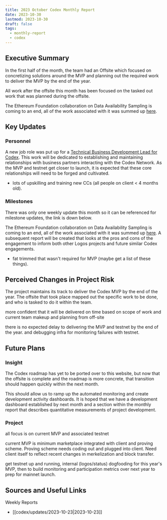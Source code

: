 ```yaml
---
title: 2023 October Codex Monthly Report
date: 2023-10-30
lastmod: 2023-10-30
draft: false
tags:
  - monthly-report
  - codex
---
```

## Executive Summary
In the first half of the month, the team had an Offsite which focused on concretizing solutions around the MVP and planning out the required work to deliver the MVP by the end of the year. 

All work after the offsite this month has been focused on the tasked out work that was planned during the offsite. 

The Ethereum Foundation collaboration on Data Availability Sampling is coming to an end, all of the work associated with it was summed up [here](https://hackmd.io/TYqF-wj2SIWwpS2F_PhWzg).

## Key Updates

### Personnel
A new job role was put up for a [Technical Business Development Lead for Codex](https://jobs.status.im/?gh_jid=5329400). This work will be dedicated to establishing and maintaining relationships with business partners interacting with the Codex Network. As the MVP and testnet get closer to launch, it is expected that these core relationships will need to be forged and cultivated. 

- lots of upskilling and training new CCs (all people on client < 4 months old).
### Milestones
There was only one weekly update this month so it can be referenced for milestone updates, the link is down below.

The Ethereum Foundation collaboration on Data Availability Sampling is coming to an end, all of the work associated with it was summed up [here](https://hackmd.io/TYqF-wj2SIWwpS2F_PhWzg). A subsequent report will be created that looks at the pros and cons of the engagement to inform both other Logos projects and future similar Codex engagements. 

- fat trimmed that wasn't required for MVP (maybe get a list of these things). 
## Perceived Changes in Project Risk
The project maintains its track to deliver the Codex MVP by the end of the year. The offsite that took place mapped out the specific work to be done, and who is tasked to do it within the team. 

more confident that it will be delivered on time based on scope of work and current team makeup and planning from off-site

there is no expected delay to delivering the MVP and testnet by the end of the year. and debugging infra for monitoring failures with testnet.

## Future Plans

### Insight
The Codex roadmap has yet to be ported over to this website, but now that the offsite is complete and the roadmap is more concrete, that transition should happen quickly within the next month. 

This should allow us to ramp up the automated monitoring and create development activity dashboards. It is hoped that we have a development dashboard established by next month and a section within the monthly report that describes quantitative measurements of project development. 
### Project
all focus is on current MVP and associated testnet

current MVP is minimum marketplace integrated with client and proving scheme. Proving scheme needs coding out and plugged into client. Need client itself to reflect recent changes in merkelization and block transfer. 

get testnet up and running, internal (logos/status) dogfooding for this year's MVP, then to build monitoring and participation metrics over next year to prep for mainnet launch.



## Sources and Useful Links

Weekly Reports
- [[codex/updates/2023-10-23|2023-10-23]]
